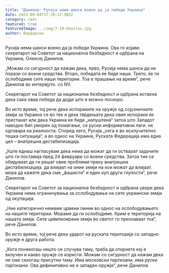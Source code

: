 ```yaml
---
title: "Данилов: Русија нема шанси воено да ја победи Украина"
date: 2023-09-04T17:10:17.902Z
category: свет
featured: true
featuredImage: ../img/7-10-danilov.jpg
author: Вардарски
---
```

Русија нема шанси воено да ја победи Украина. Ова го изјави секретарот на Советот за национална безбедност и одбрана на Украина, Олексеј Данилов.

„Можам со сигурност да кажам дека, прво, Русија нема шанси да не порази со воени средства. Второ, победата ќе биде наша. Трето, ќе ги ослободиме сите наши територии. Тоа е прашање на време“, рече Данилов во интервјуто. со NV.

Секретарот на Советот за национална безбедност и одбрана истакна дека сака оваа победа да дојде што е можно поскоро.

Во исто време, тој рече дека испораките на оружје од сојузничките земји за Украина се во тек и дека тврдењата дека овие испораки ќе престанат или дека Украина ќе биде „напуштена“ затоа што Западот наводно бил уморен од помагање, се руски информативни лаги. не одговара на реалноста. Според него, Русија „сега е во исклучително тешка ситуација“, а во однос на Украина, Руската Федерација има една цел – внатрешна дестабилизација.

„Уште еднаш нагласувам дека нема да можат да ги остварат задачите што ги поставија пред 24 февруари со воени средства. Затоа тие се обидуваат да ги решат овие проблеми преку внатрешна дестабилизација. да влијаат на оние земји на кои можат да влијаат. мора да кажете дека сме „фашисти“ и еден куп други глупости“, рече Данилов.

Секретарот на Советот за национална безбедност и одбрана увери дека Украина нема ограничувања за ослободување на сите украински земји од окупација.

„Ние категорично немаме црвени линии во однос на ослободувањето на нашите територии. Мораме да ги ослободиме. Крим е територија на нашата земја. Сите цивилизирани земји во светот го признаваат тоа“, рече Данилов.

Во исто време, тој рече дека ударот на руската територија со западно оружје е друга работа.

„Кога понекогаш нешто се случува таму, треба да откриете кој е вклучен и какво оружје се користи. Можам со сигурност да кажам дека не сме секогаш присутни таму. Има московски партизани, има руски партизани. Ова дефинитивно не е западен оружје“, рече Данилов.